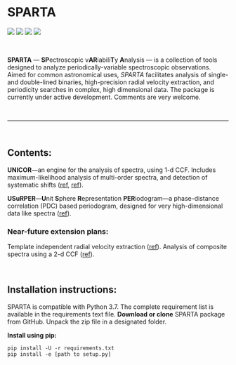 # SPARTA

<p>
<a href="https://github.com/SPARTA-dev/SPARTA">
    <img src="https://img.shields.io/badge/GitHub-SPARTA--dev%2FSPARTA-blue?style=flat"></a>
<a href="https://github.com/SPARTA-dev/SPARTA/blob/master/LICENSE">
    <img src="https://img.shields.io/badge/license-MIT-blue?style=flat"></a>
<a href="https://arxiv.org/abs/2007.13771">
    <img src="https://img.shields.io/badge/read-USuRPER_paper_draft-yellowgreen?style=flat"></a>
<a href="https://github.com/SPARTA-dev/SPARTA/tree/master/examples">
    <img src="https://img.shields.io/badge/tutorials-notebooks-yellowgreen?style=flat"></a>
</p>



<br />

**SPARTA** — **SP**ectroscopic v**AR**iabili**T**y **A**nalysis — is a collection of tools designed to analyze periodically-variable spectroscopic observations. Aimed for common astronomical uses, *SPARTA* facilitates analysis of single- and double-lined binaries, high-precision radial velocity extraction, and periodicity searches in complex, high dimensional data. The package is currently under active development. Comments are very welcome.

<br />

------

<br />

## Contents:

**UNICOR**—an engine for the analysis of spectra, using 1-d CCF. Includes maximum-likelihood analysis of multi-order spectra,  and detection of systematic shifts ([ref](https://ui.adsabs.harvard.edu/abs/2003MNRAS.342.1291Z/abstract), [ref](https://ui.adsabs.harvard.edu/abs/2017PASP..129f5002E/abstract)).

**USuRPER**—**U**nit **S**phere **R**epresentation **PER**iodogram—a phase-distance correlation (PDC) based periodogram, designed for very high-dimensional data like spectra ([ref](https://ui.adsabs.harvard.edu/abs/2018MNRAS.474L..86Z/abstract)).

### Near-future extension plans:

Template independent radial velocity extraction ([ref](https://ui.adsabs.harvard.edu/abs/2006MNRAS.371.1513Z/abstract)). Analysis of composite spectra using a 2-d CCF ([ref](https://ui.adsabs.harvard.edu/abs/1994ApJ...420..806Z/abstract)). 

<br />



## Installation instructions: 

SPARTA is compatible with Python 3.7. The complete requirement list is available in the requirements text file. **Download or clone** SPARTA package from GitHub. Unpack the zip file in a designated folder. 

**Install using pip:** 

```
pip install -U -r requirements.txt
pip install -e [path to setup.py]
```
